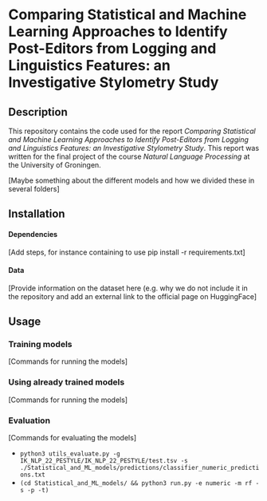 # Comparing Statistical and Machine Learning Approaches to Identify Post-Editors from Logging and Linguistics Features: an Investigative Stylometry Study

## Description
This repository contains the code used for the report *Comparing Statistical and Machine Learning Approaches to Identify Post-Editors from Logging and Linguistics Features: an Investigative Stylometry Study*. This report was written for the final project of the course *Natural Language Processing* at the University of Groningen.

[Maybe something about the different models and how we divided these in several folders]

## Installation

#### Dependencies

[Add steps, for instance containing to use pip install -r requirements.txt]

#### Data

[Provide information on the dataset here (e.g. why we do not include it in the repository and add an external link to the official page on HuggingFace]

## Usage

### Training models

[Commands for running the models]

### Using already trained models

[Commands for running the models]

### Evaluation

[Commands for evaluating the models]


- `python3 utils_evaluate.py -g IK_NLP_22_PESTYLE/IK_NLP_22_PESTYLE/test.tsv -s ./Statistical_and_ML_models/predictions/classifier_numeric_predictions.txt`
- `(cd Statistical_and_ML_models/ && python3 run.py -e numeric -m rf -s -p -t)`
